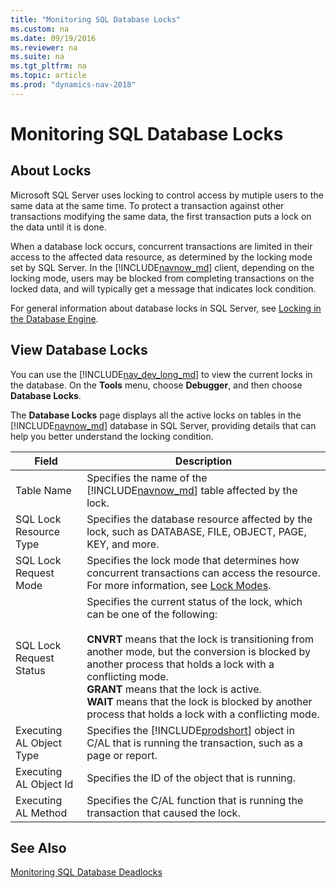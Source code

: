 ```yaml
---
title: "Monitoring SQL Database Locks"
ms.custom: na
ms.date: 09/19/2016
ms.reviewer: na
ms.suite: na
ms.tgt_pltfrm: na
ms.topic: article
ms.prod: "dynamics-nav-2018"
---
```

# Monitoring SQL Database Locks
## About Locks
Microsoft SQL Server uses locking to control access by mutiple users to the same data at the same time. To protect a transaction against other transactions modifying the same data, the first transaction puts a lock on the data until it is done.

When a database lock occurs, concurrent transactions are limited in their access to the affected data resource, as determined by the locking mode set by SQL Server. In the [!INCLUDE[navnow_md](../developer/includes/navnow_md.md)] client, depending on the locking mode, users may be blocked from completing transactions on the locked data, and will typically get a message that indicates lock condition.

For general information about database locks in SQL Server, see [Locking in the Database Engine](https://aka.ms/sqlserverdatabaselocking).

## View Database Locks
You can use the [!INCLUDE[nav_dev_long_md](../developer/includes/nav_dev_long_md.md)] to view the current locks in the database. On the **Tools** menu, choose **Debugger**, and then choose **Database Locks**.

The **Database Locks** page displays all the active locks on tables in the [!INCLUDE[navnow_md](../developer/includes/navnow_md.md)] database in SQL Server, providing details that can help you better understand the locking condition.

|  Field |  Description  |
|--------------|---------------|
|Table Name|Specifies the name of the [!INCLUDE[navnow_md](../developer/includes/navnow_md.md)] table affected by the lock.|
|SQL Lock Resource Type|Specifies the database resource affected by the lock, such as DATABASE, FILE, OBJECT, PAGE, KEY, and more.|  
|SQL Lock Request Mode|Specifies the lock mode that determines how concurrent transactions can access the resource. For more information, see [Lock Modes](https://aka.ms/sqldatabaselockmodes).|
|SQL Lock Request Status|Specifies the current status of the lock, which can be one of the following:</br></br>**CNVRT** means that the lock is transitioning from another mode, but the conversion is blocked by another process that holds a lock with a conflicting mode.</br>**GRANT** means that the lock is active.</br>**WAIT** means that the lock is blocked by another process that holds a lock with a conflicting mode.|
|Executing AL Object Type|Specifies the [!INCLUDE[prodshort](../developer/includes/prodshort.md)] object in C/AL that is running the transaction, such as a page or report.|
|Executing AL Object Id|Specifies the ID of the object that is running.|
|Executing AL Method|Specifies the C/AL function that is running the transaction that caused the lock.|

##  See Also
[Monitoring SQL Database Deadlocks](monitor-database-deadlocks.md)  
